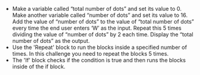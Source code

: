 -   Make a variable called “total number of dots” and set its value to 0.
    Make another variable called “number of dots” and set its value to 16.
    Add the value of “number of dots” to the value of “total number of dots”
    every time the end user enters ‘W’ as the input.
    Repeat this 5 times dividing the value of “number of dots” by 2 each time.
    Display the “total number of dots” as the output.
-   Use the 'Repeat' block to run the blocks inside a specified
    number of times.
    In this challenge you need to repeat the blocks 5 times.
-   The 'If' block checks if the condition is true and then
    runs the blocks inside of the if block.
